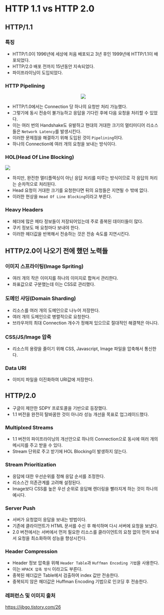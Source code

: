 # HTTP 1.1 vs HTTP 2.0

## HTTP/1.1

### 특징

- HTTP/1.0이 1996년에 세상에 처음 배포되고 3년 후인 1999년에 HTTP/1.1이 배포되었다.
- HTTP/2.0 배포 전까지 15년동안 지속되었다.
- 파이프라이닝이 도입되었다.

### HTTP Pipelining

<p align="center">
    <img align="center" src="https://i.imgur.com/K0tTYdH.png"/>
</p>

- HTTP/1.0에서는 Connection 당 하나의 요청만 처리 가능했다.
- 그렇기에 동시 전송이 불가능하고 응답을 기다린 후에 다음 요청을 처리할 수 있었다.
- 이는 여러 번의 Handshake도 유발하고 현대의 거대한 크기의 멀티미디어 리소스들은 `Network Latency`를 발생시킨다.
- 이러한 문제점을 해결하기 위해 도입된 것이 `Pipelining`이다.
- 하나의 Connection에 여러 개의 요청을 보내는 방식이다.

### HOL(Head Of Line Blocking)

![](https://i.imgur.com/p10ngBn.png)

- 하지만, 완전한 멀티플렉싱이 아닌 응답 처리를 미루는 방식이므로 각 응답의 처리는 순차적으로 처리된다.
- Head 요청이 거대한 크기를 요청한다면 뒤의 요청들은 지연될 수 밖에 없다.
- 이러한 현상을 `Head Of Line Blocking`이라고 부른다.

### Heavy Headers

- 헤더에 많은 메타 정보들이 저장되어있는데 주로 중복된 데이터들이 많다.
- 쿠키 정보도 매 요청마다 보내야 한다.
- 이러한 헤더값을 반복해서 전송하는 것은 전송 속도를 지연시킨다.

## HTTP/2.0이 나오기 전에 했던 노력들

### 이미지 스프라이팅(Image Spriting)

- 여러 개의 작은 이미지를 하나의 이미지로 합쳐서 관리한다.
- 좌표값으로 구분했는데 이는 CSS로 관리했다.

### 도메인 샤딩(Domain Sharding)

- 리소스를 여러 개의 도메인으로 나누어 저장한다.
- 여러 개의 도메인으로 병렬적으로 요청한다.
- 브라우저의 최대 Connection 개수가 정해져 있으므로 절대적인 해결책은 아니다.

### CSS/JS/Image 압축

- 리소스의 용량을 줄이기 위해 CSS, Javascript, Image 파일을 압축해서 통신한다.

### Data URI

- 이미지 파일을 이진화하여 URI값에 저장한다.

## HTTP/2.0

- 구글이 제안한 SDPY 프로토콜을 기반으로 등장했다.
- 1.1 버전을 완전히 탈바꿈한 것이 아니라 성능 개선을 목표로 업그레이드했다.

### Multiplxed Streams

- 1.1 버전의 파이프라이닝의 개선안으로 하나의 Connection으로 동시에 여러 개의 메시지를 주고 받을 수 있다.
- Stream 단위로 주고 받기에 HOL Blocking이 발생하지 않는다.

### Stream Prioritization

- 응답에 대한 우선순위를 정해 응답 순서를 조정한다.
- 리소스간 의존관계를 고려해 설정된다.
- Image보다 CSS를 높은 우선 순위로 응답해 렌더링을 빨라지게 하는 것이 하나의 예시다.

### Server Push

- 서버가 요청없이 응답을 보내는 방법이다.
- 기존에 클라이언트가 HTML 문서를 수신 후 해석하며 다시 서버에 요청을 보냈다.
- 2.0 버전에서는 서버에서 먼저 필요한 리소스를 클라이언트의 요청 없이 먼저 보내서 요청을 최소화하여 성능을 향상시킨다.

### Header Compression

- Header 정보 압축을 위해 `Header Table`과 `Huffman Encoding 기법`을 사용한다.
- 이는 `HPACK 압축 방식` 이라고도 부른다.
- 중복된 헤더값은 Table에서 검출하여 index 값만 전송한다.
- 중복되지 않은 헤더값은 Huffman Encoding 기법으로 인코딩 후 전송한다.

### 레퍼런스 및 이미지 출처

https://ijbgo.tistory.com/26
